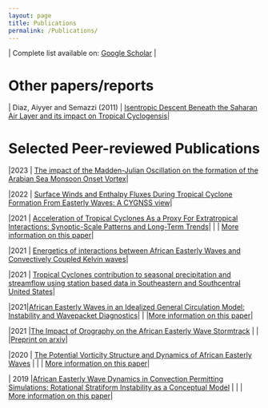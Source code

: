 ```yaml
---
layout: page
title: Publications
permalink: /Publications/
---
```





| Complete list available on: [Google Scholar](https://scholar.google.com/citations?user=lKUHkYIAAAAJ&hl=en&oi=ao) |


# Other papers/reports 

| Diaz, Aiyyer and Semazzi (2011) | [Isentropic Descent Beneath the Saharan Air Layer and its impact on Tropical Cyclogensis](https://github.com/aiyyer/pdfs/blob/main/diaz_aiyyer_semazzi.pdf)|


# Selected Peer-reviewed Publications

|2023 | [The impact of the Madden-Julian Oscillation on the formation of the Arabian Sea Monsoon Onset Vortex](https://agupubs.onlinelibrary.wiley.com/doi/10.1029/2023GL104156)|

|2022 | [Surface Winds and Enthalpy Fluxes During Tropical Cyclone Formation From Easterly Waves: A CYGNSS view](https://agupubs.onlinelibrary.wiley.com/doi/10.1029/2022GL100823)|


|2021 | [Acceleration of Tropical Cyclones As a Proxy For Extratropical Interactions: Synoptic-Scale Patterns and Long-Term Trends](https://wcd.copernicus.org/preprints/wcd-2021-4/)|
| | [More information on this paper](../papers/2021/01/22/AT.html)|

|2021 | [Energetics of interactions between African Easterly Waves and Convectively Coupled Kelvin waves](https://journals.ametsoc.org/view/journals/mwre/aop/MWR-D-21-0003.1/MWR-D-21-0003.1.xml)|



|2021 | [Tropical Cyclones contribution to seasonal precipitation and streamflow using station based data in Southeastern and Southcentral United States](https://agupubs.onlinelibrary.wiley.com/doi/abs/10.1029/2021GL094738)|




|2021|[African Easterly Waves in an Idealized General Circulation Model: Instability and Wavepacket Diagnostics](https://wcd.copernicus.org/articles/2/311/2021/)|
|    |[More information on this paper](../papers/2020/09/22/WA.html)|


|2021 |[The Impact of Orography on the African Easterly Wave Stormtrack](https://agupubs.onlinelibrary.wiley.com/doi/abs/10.1029/2020JD033749) |
|     |[Preprint on arxiv](https://arxiv.org/abs/2103.08350)|

|2020 | [The Potential Vorticity Structure and Dynamics of African Easterly Waves](https://journals.ametsoc.org/doi/10.1175/JAS-D-19-0019.1) |
| | [More information on this paper](../papers/2019/12/28/PV.html)|


| 2019 |[African Easterly Wave Dynamics in Convection Permitting Simulations: Rotational Stratiform Instability as a Conceptual Model](https://agupubs.onlinelibrary.wiley.com/doi/abs/10.1029/2019MS001706) |
| | [More information on this paper](../papers/2019/11/01/PU.html)|
